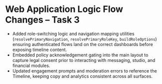 # Web Application Logic Flow Changes – Task 3

- Added role-switching logic and navigation mapping utilities (`resolvePrimaryNavigation`, `resolvePrimaryRoleKey`, `buildRoleOptions`) ensuring authenticated flows land on the correct dashboards before exposing timeline content.
- Embedded policy acknowledgement gating into the main layout to capture legal consent prior to interacting with messaging, studio, and financial modules.
- Updated engagement prompts and moderation errors to reference the Timeline, keeping copy and analytics consistent across all surfaces.
